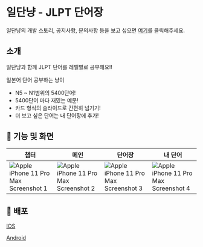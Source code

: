 # 일단냥 - JLPT 단어장

일단냥의 개발 스토리, 공지사항, 문의사항 등을 보고 싶으면 [여기](https://www.notion.so/5640ba04b3264906a0f167f0840fbc59)를 클릭해주세요.

## 소개

일단냥과 함께 JLPT 단어를 레벨별로 공부해요!!

일본어 단어 공부하는 냥이

- N5 ~ N1범위의 5400단어!
- 5400단어 마다 재밌는 예문!
- 카드 형식의 슬라이드로 간편히 넘기기!
- 더 보고 싶은 단어는 내 단어장에 추가!

## 📱 기능 및 화면

| 챕터                                                                                                                                           | 메인                                                                                                                                           | 단어장                                                                                                                                         | 내 단어                                                                                                                                        |
| ---------------------------------------------------------------------------------------------------------------------------------------------- | ---------------------------------------------------------------------------------------------------------------------------------------------- | ---------------------------------------------------------------------------------------------------------------------------------------------- | ---------------------------------------------------------------------------------------------------------------------------------------------- |
| ![Apple iPhone 11 Pro Max Screenshot 1](https://user-images.githubusercontent.com/77488652/217443084-a6d19e4f-daff-47a0-a6ac-72420058d1bf.png) | ![Apple iPhone 11 Pro Max Screenshot 2](https://user-images.githubusercontent.com/77488652/217443103-4f306d72-80ee-48c3-8e7c-ab6960d1106f.png) | ![Apple iPhone 11 Pro Max Screenshot 3](https://user-images.githubusercontent.com/77488652/217443110-d5c63657-5637-49d4-afea-593dc78ac04d.png) | ![Apple iPhone 11 Pro Max Screenshot 4](https://user-images.githubusercontent.com/77488652/217443113-f3425972-78c1-47f5-be69-35aeff2188b4.png) |

## 📎 배포

[IOS](https://apps.apple.com/kr/app/%EC%9D%BC%EB%8B%A8%EB%83%A5-jlpt-%EB%8B%A8%EC%96%B4%EC%9E%A5/id1669536727)

[Android](https://play.google.com/store/apps/details?id=com.jlpt)
